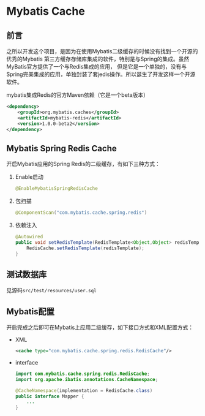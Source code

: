 # Mybatis Cache
## 前言
之所以开发这个项目，是因为在使用Mybatis二级缓存的时候没有找到一个开源的优秀的Mybatis
第三方缓存存储库集成的软件，特别是与Spring的集成。虽然MyBatis官方提供了一个与Redis集成的应用，
但是它是一个单独的，没有与Spring完美集成的应用，单独封装了套jedis操作。所以诞生了开发这样一个开源软件。

mybatis集成Redis的官方Maven依赖（它是一个beta版本）
```xml
<dependency>
    <groupId>org.mybatis.caches</groupId>
    <artifactId>mybatis-redis</artifactId>
    <version>1.0.0-beta2</version>
</dependency>

```

## Mybatis Spring Redis Cache
开启Mybatis应用的Spring Redis的二级缓存，有如下三种方式：
1. Enable启动
    ```java
    @EnableMybatisSpringRedisCache
    ```
2. 包扫描
    ```java
    @ComponentScan("com.mybatis.cache.spring.redis")
    ```
3. 依赖注入
    ```java
    @Autowired
    public void setRedisTemplate(RedisTemplate<Object,Object> redisTemplate){
        RedisCache.setRedisTemplate(redisTemplate);
    }
    ```
## 测试数据库
见源码`src/test/resources/user.sql`

## Mybatis配置
开启完成之后即可在Mybatis上应用二级缓存，如下接口方式和XML配置方式：
- XML
    ```xml
    <cache type="com.mybatis.cache.spring.redis.RedisCache"/>
    ```
- interface
    ```java
    import com.mybatis.cache.spring.redis.RedisCache;
    import org.apache.ibatis.annotations.CacheNamespace;
    
    @CacheNamespace(implementation = RedisCache.class)
    public interface Mapper {
        ...
    }
    ```